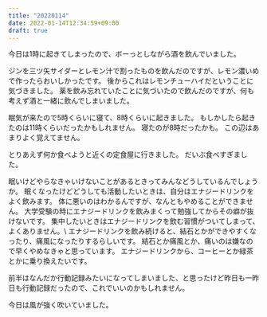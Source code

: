 ```yaml
---
title: "20220114"
date: 2022-01-14T12:34:59+09:00
draft: true
---
```


今日は1時に起きてしまったので、ボーっとしながら酒を飲んでいました。

ジンを三ツ矢サイダーとレモン汁で割ったものを飲んだのですが、レモン濃いめで作ったらおいしかったです。
後からこれはレモンチューハイだということに気づきました。
薬を飲み忘れていたことに気づいたので飲んだのですが、何も考えず酒と一緒に飲んでしまいました。

眠気が来たので5時くらいに寝て、8時くらいに起きました。
もしかしたら起きたのは11時くらいだったかもしれません。
寝たのが8時だったかも。
この辺はあまりよく覚えてません。

とりあえず何か食べようと近くの定食屋に行きました。
だいぶ食べすぎました。

眠いけどやらなきゃいけないことがあるときってみんなどうしているんでしょうか。
眠くなったけどどうしても活動したいときは、自分はエナジードリンクをよく飲みます。
体に悪いのはわかるんですが、なんともやめることができません。
大学受験の時にエナジードリンクを飲みまくって勉強してからその癖が抜けないです。
集中したいときはエナジードリンクを飲む習慣がついてしまって、よくありません。\\
エナジードリンクを飲み続けると、結石とかができやすくなったり、痛風になったりするらしいです。
結石とか痛風とか、痛いのは嫌なので早くやめなきゃと思っています。
エナジードリンクから、コーヒーとか緑茶とかに乗り換えたいです。

前半はなんだか行動記録みたいになってしまいました、と思ったけど昨日も一昨日も行動記録だったので、これでいいのかもしれません。

今日は風が強く吹いていました。